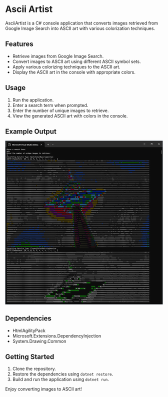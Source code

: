 # Ascii Artist

AsciiArtist is a C# console application that converts images retrieved from Google Image Search into ASCII art with various colorization techniques. 

## Features

- Retrieve images from Google Image Search.
- Convert images to ASCII art using different ASCII symbol sets.
- Apply various colorizing techniques to the ASCII art.
- Display the ASCII art in the console with appropriate colors.

## Usage

1. Run the application.
2. Enter a search term when prompted.
3. Enter the number of unique images to retrieve.
4. View the generated ASCII art with colors in the console.

## Example Output

![ASCII Art Example](Images/UI.png)

## Dependencies

- HtmlAgilityPack
- Microsoft.Extensions.DependencyInjection
- System.Drawing.Common

## Getting Started

1. Clone the repository.
2. Restore the dependencies using `dotnet restore`.
3. Build and run the application using `dotnet run`.

Enjoy converting images to ASCII art!
